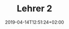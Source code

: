 ---
title: "Lehrer 2"
date: 2019-04-14T12:51:24+02:00
draft: false
image: /img/uploads/flugschule-anforderungsprofil.jpg
description: >
  In den Theorieräumen der MFGT erwerben Sie das nötige Wissen in Fächern wie z.B Navigation, Flugzeugkenntnisse und Meteorologie. Der modulare Kursaufbau ermöglich jederzeit den Einstieg bei Beginn eines neuen Kurses.
---